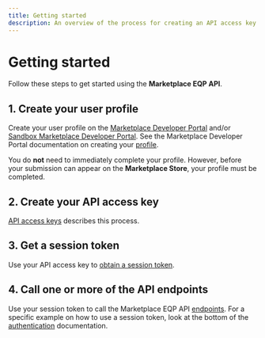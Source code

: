 ```yaml
---
title: Getting started
description: An overview of the process for creating an API access key and session token, which are required for using Marketplace EQP APIs.
---
```


# Getting started

Follow these steps to get started using the **Marketplace EQP API**.

## 1. Create your user profile

Create your user profile on the [Marketplace Developer Portal][1] and/or [Sandbox Marketplace Developer Portal][2]. See the Marketplace Developer Portal documentation on creating your [profile](../../sellers/profile-information.md).

<InlineAlert variant="info" slots="text"/>

You do **not** need to immediately complete your profile.  However, before your submission can appear on the **Marketplace Store**, your profile must be completed.

## 2. Create your API access key

[API access keys](access-keys.md) describes this process.

## 3. Get a session token

Use your API access key to [obtain a session token](auth.md#how-to-use-a-session-token).

## 4. Call one or more of the API endpoints

Use your session token to call the Marketplace EQP API [endpoints](rest-api.md).
For a specific example on how to use a session token, look at the bottom of the [authentication](auth.md#how-to-use-a-session-token) documentation.

[1]: https://developer.magento.com
[2]: https://developer-stg.magento.com
